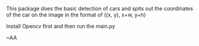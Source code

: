 This package does the basic detection of cars and spits out the coordinates of the car on the image in the format of ((x, y), x+w, y+h)

Install Opencv first and then run the main.py


~AA
